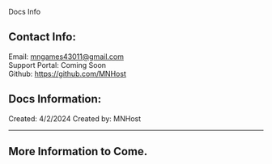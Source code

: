 Docs Info

## Contact Info:
Email: [mngames43011@gmail.com](mailto:mngames43011@gmail.com)\
  Support Portal: Coming Soon\
    Github: https://github.com/MNHost

## Docs Information:

Created: 4/2/2024
Created by: MNHost
_________________________________________________________________________________________
## More Information to Come.
